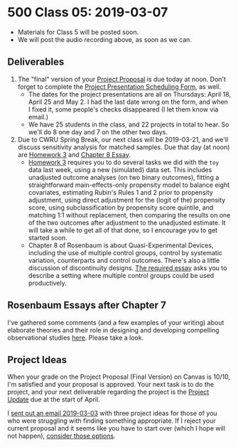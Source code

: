 # 500 Class 05: 2019-03-07

- Materials for Class 5 will be posted soon.
- We will post the audio recording above, as soon as we can.

## Deliverables

1. The "final" version of your [Project Proposal](https://github.com/THOMASELOVE/2019-500/tree/master/projects/proposal) is due today at noon. Don't forget to complete the [Project Presentation Scheduling Form](http://bit.ly/500-2019-project-scheduling-form), as well.
    - The dates for the project presentations are all on Thursdays: April 18, April 25 and May 2. I had the last date wrong on the form, and when I fixed it, some people's checks disappeared (I let them know via email.)
    - We have 25 students in the class, and 22 projects in total to hear. So we'll do 8 one day and 7 on the other two days. 
2. Due to CWRU Spring Break, our next class will be 2019-03-21, and we'll discuss sensitivity analysis for matched samples. Due that day (at noon) are [Homework 3](https://github.com/THOMASELOVE/2019-500/tree/master/assignments/homework3) and [Chapter 8 Essay](https://github.com/THOMASELOVE/2019-500/blob/master/assignments/essayprompts.md).
    - [Homework 3](https://github.com/THOMASELOVE/2019-500/tree/master/assignments/homework3) requires you to do several tasks we did with the `toy` data last week, using a new (simulated) data set. This includes unadjusted outcome analyses (on two binary outcomes), fitting a straightforward main-effects-only propensity model to balance eight covariates, estimating Rubin's Rules 1 and 2 prior to propensity adjustment, using direct adjustment for the (logit of the) propensity score, using subclassification by propensity score quintile, and matching 1:1 without replacement, then comparing the results on one of the two outcomes after adjustment to the unadjusted estimate. It will take a while to get all of that done, so I encourage you to get started soon.
    - Chapter 8 of Rosenbaum is about Quasi-Experimental Devices, including the use of multiple control groups, control by systematic variation, counterparts and control outcomes. There's also a little discussion of discontinuity designs. [The required essay](https://github.com/THOMASELOVE/2019-500/blob/master/assignments/essayprompts.md#prompt-for-chapter-8-quasi-experimental-devices-due-for-class-6) asks you to describe a setting where multiple control groups could be used productively.

## Rosenbaum Essays after Chapter 7

I've gathered some comments (and a few examples of your writing) about elaborate theories and their role in designing and developing compelling observational studies [here](https://github.com/THOMASELOVE/2019-500/tree/master/assignments/essay07). Please take a look.

## Project Ideas

When your grade on the Project Proposal (Final Version) on Canvas is 10/10, I'm satisfied and your proposal is approved. Your next task is to do the project, and your next deliverable regarding the project is the [Project Update](https://github.com/THOMASELOVE/2019-500/tree/master/projects/update) due at the start of April.

I [sent out an email 2019-03-03](https://github.com/THOMASELOVE/2019-500/blob/master/projects/README.md#if-you-are-completely-out-of-ideas-for-a-project-in-500-here-are-three-possibilities-sent-via-email-2019-03-03) with three project ideas for those of you who were struggling with finding something appropriate. If I reject your current proposal and it seems like you have to start over (which I hope will not happen), [consider those options](https://github.com/THOMASELOVE/2019-500/blob/master/projects/README.md#if-you-are-completely-out-of-ideas-for-a-project-in-500-here-are-three-possibilities-sent-via-email-2019-03-03).
